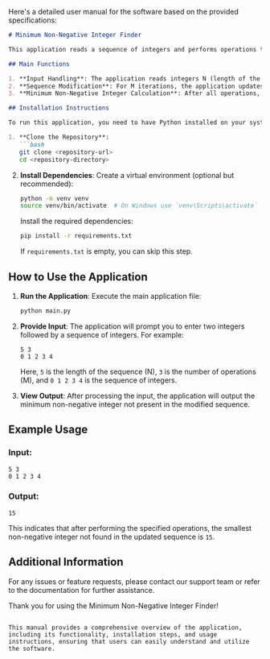 Here's a detailed user manual for the software based on the provided specifications:

```markdown
# Minimum Non-Negative Integer Finder

This application reads a sequence of integers and performs operations to find the minimum non-negative integer not present in the modified sequence. It is designed to efficiently handle the specified operations and provide quick results.

## Main Functions

1. **Input Handling**: The application reads integers N (length of the sequence) and M (number of operations) from standard input.
2. **Sequence Modification**: For M iterations, the application updates each element of the sequence by adding its index to it and stores the updated values in a set for efficient lookup.
3. **Minimum Non-Negative Integer Calculation**: After all operations, the application finds and prints the smallest non-negative integer that is not present in the updated set.

## Installation Instructions

To run this application, you need to have Python installed on your system. Follow these steps to set up the environment:

1. **Clone the Repository**:
   ```bash
   git clone <repository-url>
   cd <repository-directory>
   ```

2. **Install Dependencies**:
   Create a virtual environment (optional but recommended):
   ```bash
   python -m venv venv
   source venv/bin/activate  # On Windows use `venv\Scripts\activate`
   ```

   Install the required dependencies:
   ```bash
   pip install -r requirements.txt
   ```

   If `requirements.txt` is empty, you can skip this step.

## How to Use the Application

1. **Run the Application**:
   Execute the main application file:
   ```bash
   python main.py
   ```

2. **Provide Input**:
   The application will prompt you to enter two integers followed by a sequence of integers. For example:
   ```
   5 3
   0 1 2 3 4
   ```
   Here, `5` is the length of the sequence (N), `3` is the number of operations (M), and `0 1 2 3 4` is the sequence of integers.

3. **View Output**:
   After processing the input, the application will output the minimum non-negative integer not present in the modified sequence.

## Example Usage

### Input:
```
5 3
0 1 2 3 4
```

### Output:
```
15
```

This indicates that after performing the specified operations, the smallest non-negative integer not found in the updated sequence is `15`.

## Additional Information

For any issues or feature requests, please contact our support team or refer to the documentation for further assistance.

Thank you for using the Minimum Non-Negative Integer Finder!
```

This manual provides a comprehensive overview of the application, including its functionality, installation steps, and usage instructions, ensuring that users can easily understand and utilize the software.